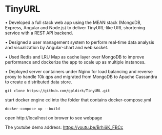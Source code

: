 # TinyURL

•	Developed a full stack web app using the MEAN stack (MongoDB, Express, Angular and Node.js) to deliver TinyURL-like URL shortening service with a REST API backend.

•	Designed a user management system to perform real-time data analysis and visualization by Angular-chart and web socket.

•	Used Redis and LRU Map as cache layer over MongoDB to improve performance and dockerize the app to scale up  as multiple instances.

•	Deployed server containers under Nginx for load balancing and reverse proxy to handle 10k qps and migrated from MongoDB to Apache Cassandra to create a distributed data store.



```
git clone https://github.com/gpldirk/TinyURL.git
```


start docker engine
cd into the folder that contains docker-compose.yml
```
docker-compose up --build
```

open http://localhost on brower to see webpage



The youtube demo address: 
https://youtu.be/Brhi6K_FBCc
